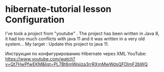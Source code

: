 # hibernate-tutorial lesson Configuration

I've took a project from "youtube" .
The project has been written in Java 8, it had too much
 conflicts with java 11
and it was written in a very old system...
My target : Update this project to java 11.

Инструкция по конфигурированию Hibernate через XML YouTube:
https://www.youtube.com/watch?v=Qt7HwPfwEKM&list=PL7Bt6mWpiiza3rrRXmMwWdsQFDlmF2bWQ


